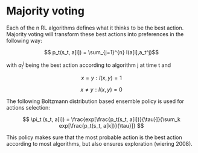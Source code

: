 # Majority voting

Each of the n RL algorithms defines what it thinks to be the best action.
Majority voting will transform these best actions into preferences in the following way:

$$ p_t(s_t, a[i]) = \sum_{j=1}^{n} I(a[i],a_t^j)$$

with $a_t^j$ being the best action according to algorithm j at time t and

$$ x=y: I(x,y) = 1 $$

$$ x \neq y: I(x,y) = 0 $$

The following Boltzmann distribution based ensemble policy is used for actions selection:

$$ \pi_t (s_t, a[i]) = \frac{exp[\frac{p_t(s_t, a[i])}{\tau}]}{\sum_k exp[\frac{p_t(s_t, a[k])}{\tau}]} $$

This policy makes sure that the most probable action is the best action according to most algorithms, but also ensures exploration (wiering 2008).


<!---

wiering 2008

Majority Voting. The preference values calculated by the
majority voting ensemble using n different RL algorithms are

p t (s t , a[i]) =
n
X
I(a[i], a jt )

where I(x, y) is the indicator function that outputs 1 when
x = y and 0 otherwise. The most probable action is simply
the action that is most often the best action according to
the algorithms. This method resembles a bagging ensemble
method for combining classifiers with majority voting, with
the big difference that because of exploration we do not always
select the action which is preferred by most algorithms.

--->
